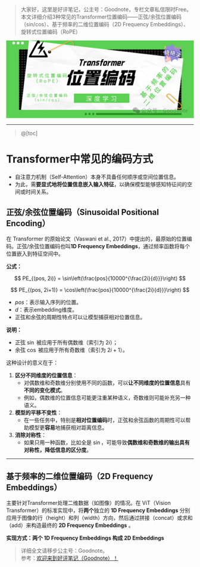 ﻿> 大家好，这里是好评笔记，公主号：Goodnote，专栏文章私信限时Free。本文详细介绍3种常见的Transformer位置编码——正弦/余弦位置编码（sin/cos）、基于频率的二维位置编码（2D Frequency Embeddings）、旋转式位置编码（RoPE）


![在这里插入图片描述](https://github.com/GoodnoteX/Ai_Interview/blob/main/深度学习笔记/image/8.png)

---
> @[toc]

# Transformer中常见的编码方式
- 自注意力机制（Self-Attention）本身不具备任何顺序或空间位置信息。
- 为此，需**要显式地将位置信息嵌入输入特征**，以确保模型能够感知特征间的空间或时间关系。

## 正弦/余弦位置编码（Sinusoidal Positional Encoding）
在 Transformer 的原始论文（Vaswani et al., 2017）中提出的，最原始的位置编码。正弦/余弦位置编码也叫**1D Frequency Embeddings**，通过频率函数将每个位置嵌入到特征空间中。

**公式：**

$$
  PE_{(pos, 2i)} = \sin\left(\frac{pos}{10000^{\frac{2i}{d}}}\right)
$$

$$
  PE_{(pos, 2i+1)} = \cos\left(\frac{pos}{10000^{\frac{2i}{d}}}\right)
$$
  - $pos$：表示输入序列的位置。
  - $d$：表示embedding维度。
  - 正弦和余弦的周期性特点可以让模型捕获相对位置信息。
 
**说明：**

- 正弦 $\sin$ 被应用于所有偶数维（索引为 $2i$）；
- 余弦 $\cos$ 被应用于所有奇数维（索引为 $2i+1$）。

这种设计的意义在于：
1. **区分不同维度的位置信息**：
   - 对偶数维和奇数维分别使用不同的函数，可以**让不同维度的位置信息**具有**不同的变化模式**。
   - 例如，偶数维的位置信息可能更注重某种语义，奇数维则可能补充另一种语义。
2. **模型的平移不变性**：
   - 在一些任务中，特别是**相对位置编码**时，正弦和余弦函数的周期性可以帮助模型更**容易**地捕获相对距离信息。
3. **消除对称性**：
   - 如果只用一种函数，比如全是 $\sin$，可能导致**偶数维和奇数维的输出具有对称性，降低信息的区分度**。

---

## 基于频率的二维位置编码（2D Frequency Embeddings）

主要针对Transformer处理二维数据（如图像）的情况。在 ViT（Vision Transformer）的标准实现中，将**两个**独立的 **1D Frequency Embeddings** 分别应用于图像的行（height）和列（width）方向，然后通过拼接（concat）或求和（add）来构造最终的 **2D Frequency Embeddings** 。

**实现方式：两个 1D Frequency Embeddings 构成 2D Embeddings**




> 详细全文请移步公主号：Goodnote。  
参考：[欢迎来到好评笔记（Goodnote）！](https://mp.weixin.qq.com/s/lCcceUHTrM7wOjnxkfrFsQ)


